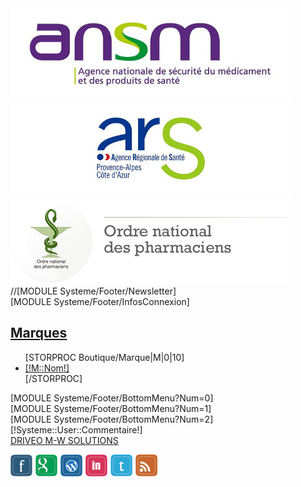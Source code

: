 <div class="container">
	<div class="row-fluid">
		<div class="span4 well">
			<a href="http://ansm.sante.fr/" target="_blank">
				<img class="img-responsive" src="/Skins/Ecluse/img/logos/ansm.jpg">
			</a>
		</div>
		<div class="span4 well">
			<a href="http://www.ars.paca.sante.fr/" target="_blank">
				<img class="img-responsive" src="/Skins/Ecluse/img/logos/ars-paca.jpg">
			</a>
		</div>
		<div class="span4 well">
			<a href="http://www.ordre.pharmacien.fr/" target="_blank">
				<img class="img-responsive" src="/Skins/Ecluse/img/logos/ordre-pharmacien.png">
			</a>
		</div>
	</div>
</div>

<footer id="footer" class="omega clearfix">
	<section class="footer">
		<div class="overlay-kb"></div>
		<div class="container">
			<div class="row-fluid">
				<div style="clear:both"></div>
				<div id="lofadvafooterfooter" class="lofadvafooter">
					<div id="lofadva-pos-1" class="lof-position" style="width:100%">
						<div class="lof-position-wrap">
							<div class="lofadva-block-1 lof-block" style="width:100%; float:left;">
								//[MODULE Systeme/Footer/Newsletter]
							</div>
							<div style="clear:both;"></div>
						</div>
					</div>
				</div>
				<div id="lofadva-pos-2" class="row-fluid">
					<div class="lofadva-block-1 lof-block span3">
						[MODULE Systeme/Footer/InfosConnexion]
					</div>
					<div class="lofadva-block-2 lof-block span3">
						<h2><a href="/[!Sys::getMenu(Boutique/Marque)!]">Marques</a></h2>
						<ul>
							[STORPROC Boutique/Marque|M|0|10]
							<li class="item"><a href="/[!Sys::getMenu(Boutique/Marque)!]/[!M::Url!]">[!M::Nom!]</a></li>
							[/STORPROC]
						</ul>
					</div>
					<div class="lofadva-block-3 lof-block span3">
						[MODULE Systeme/Footer/BottomMenu?Num=0]
					</div>
					<div class="lofadva-block-4 lof-block span2">
						[MODULE Systeme/Footer/BottomMenu?Num=1]
					</div>
					<div class="lofadva-block-5 lof-block span1">
						[MODULE Systeme/Footer/BottomMenu?Num=2]
					</div>
					<div style="clear:both;"></div>
				</div>
			</div>
		</div>
	</section>
	<section id="footer-bottom">
		<div class="container">
			<div class="row-fluid">
				<div class="span6">
					<div class="copyright">
						[!Systeme::User::Commentaire!]
					</div>
				</div>
				<div class="span3">
					<div class="footnav">
						<a href="http://driveo.m-w.solutions">DRIVEO M-W SOLUTIONS</a>
					</div>
				</div>
				<div class="span3">
					<div class="footnav">
						<div class="customhtml block " id="leo-customhtml-footnav">
							<div class="block_content">
								<p><img src="/Skins/Paranature/Css/modules/leocustomfootnav/images/icon-social.png" alt="" />
								</p>
							</div>
						</div>
					</div>
				</div>
			</div>
		</div>
	</section>

</footer>